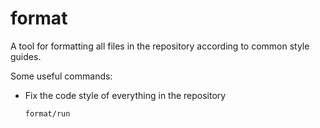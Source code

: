 # format

A tool for formatting all files in the repository according to common style guides.

Some useful commands:

  - Fix the code style of everything in the repository

        format/run
